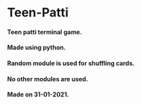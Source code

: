 # Teen-Patti
#### Teen patti terminal game.
#### Made using python.
#### Random module is used for shuffling cards.
#### No other modules are used.
#### Made on 31-01-2021.
